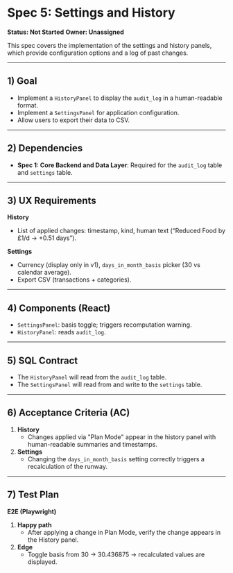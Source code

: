 # Spec 5: Settings and History

**Status: Not Started**
**Owner: Unassigned**

This spec covers the implementation of the settings and history panels, which provide configuration options and a log of past changes.

---

## 1) Goal

- Implement a `HistoryPanel` to display the `audit_log` in a human-readable format.
- Implement a `SettingsPanel` for application configuration.
- Allow users to export their data to CSV.

---

## 2) Dependencies

*   **Spec 1: Core Backend and Data Layer**: Required for the `audit_log` table and `settings` table.

---

## 3) UX Requirements

**History**

*   List of applied changes: timestamp, kind, human text (“Reduced Food by £1/d → +0.51 days”).

**Settings**

*   Currency (display only in v1), `days_in_month_basis` picker (30 vs calendar average).
*   Export CSV (transactions + categories).

---

## 4) Components (React)

*   `SettingsPanel`: basis toggle; triggers recomputation warning.
*   `HistoryPanel`: reads `audit_log`.

---

## 5) SQL Contract

*   The `HistoryPanel` will read from the `audit_log` table.
*   The `SettingsPanel` will read from and write to the `settings` table.

---

## 6) Acceptance Criteria (AC)

1.  **History**
    *   Changes applied via "Plan Mode" appear in the history panel with human-readable summaries and timestamps.
2.  **Settings**
    *   Changing the `days_in_month_basis` setting correctly triggers a recalculation of the runway.

---

## 7) Test Plan

**E2E (Playwright)**

1.  **Happy path**
    *   After applying a change in Plan Mode, verify the change appears in the History panel.
2.  **Edge**
    *   Toggle basis from 30 → 30.436875 → recalculated values are displayed.

